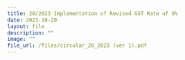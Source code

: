 ```yaml
---
title: 20/2023 Implementation of Revised GST Rate of 9%
date: 2023-10-20
layout: file
description: ""
image: ""
file_url: /files/circular_20_2023 (ver 1).pdf
---
```

